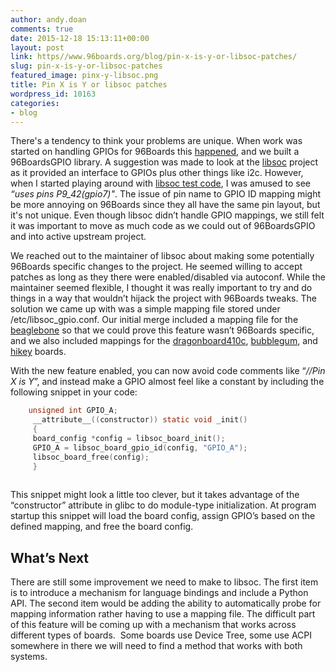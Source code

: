 ```yaml
---
author: andy.doan
comments: true
date: 2015-12-18 15:13:11+00:00
layout: post
link: https//www.96boards.org/blog/pin-x-is-y-or-libsoc-patches/
slug: pin-x-is-y-or-libsoc-patches
featured_image: pinx-y-libsoc.png
title: Pin X is Y or libsoc patches
wordpress_id: 10163
categories:
- blog
---
```


There's a tendency to think your problems are unique. When work was started on handling GPIOs for 96Boards this [happened](https://www.96boards.org/blog/bringing-standardization-linux-gpio-96boards/), and we built a 96BoardsGPIO library. A suggestion was made to look at the [libsoc](https://github.com/jackmitch/libsoc/) project as it provided an interface to GPIOs plus other things like i2c. However, when I started playing around with [libsoc test code](https://github.com/jackmitch/libsoc/blob/4d5c5af71e225cc4e792d2166da3f3e432b08735/test/gpio_test.c#L12), I was amused to see _“uses pins P9_42(gpio7)"_. The issue of pin name to GPIO ID mapping might be more annoying on 96Boards since they all have the same pin layout, but it's not unique. Even though libsoc didn’t handle GPIO mappings, we still felt it was important to move as much code as we could out of 96BoardsGPIO and into active upstream project.

We reached out to the maintainer of libsoc about making some potentially 96Boards specific changes to the project. He seemed willing to accept patches as long as they there were enabled/disabled via autoconf. While the maintainer seemed flexible, I thought it was really important to try and do things in a way that wouldn’t hijack the project with 96Boards tweaks. The solution we came up with was a simple mapping file stored under /etc/libsoc_gpio.conf. Our initial merge included a mapping file for the [beaglebone](https://github.com/jackmitch/libsoc/blob/2919c35e706fe7c311f83f9343865420fa4b37fe/contrib/board_files/beaglebone/libsoc_gpio.conf) so that we could prove this feature wasn’t 96Boards specific, and we also included mappings for the [dragonboard410c](https://github.com/jackmitch/libsoc/blob/2919c35e706fe7c311f83f9343865420fa4b37fe/contrib/board_files/dragonboard410c/libsoc_gpio.conf), [bubblegum](https://github.com/jackmitch/libsoc/blob/2919c35e706fe7c311f83f9343865420fa4b37fe/contrib/board_files/bubblegum/libsoc_gpio.conf), and [hikey](https://github.com/jackmitch/libsoc/blob/2919c35e706fe7c311f83f9343865420fa4b37fe/contrib/board_files/hikey/libsoc_gpio.conf) boards.

With the new feature enabled, you can now avoid code comments like “_//Pin X is Y_”, and instead make a GPIO almost feel like a constant by including the following snippet in your code:

```c
    unsigned int GPIO_A;
     __attribute__((constructor)) static void _init()
     {
     board_config *config = libsoc_board_init();
     GPIO_A = libsoc_board_gpio_id(config, "GPIO_A");
     libsoc_board_free(config);
     }
     
```

This snippet might look a little too clever, but it takes advantage of the “constructor” attribute in glibc to do module-type initialization. At program startup this snippet will load the board config, assign GPIO’s based on the defined mapping, and free the board config.


## What’s Next


There are still some improvement we need to make to libsoc. The first item is to introduce a mechanism for language bindings and include a Python API. The second item would be adding the ability to automatically probe for mapping information rather having to use a mapping file. The difficult part of this feature will be coming up with a mechanism that works across different types of boards.  Some boards use Device Tree, some use ACPI somewhere in there we will need to find a method that works with both systems.
